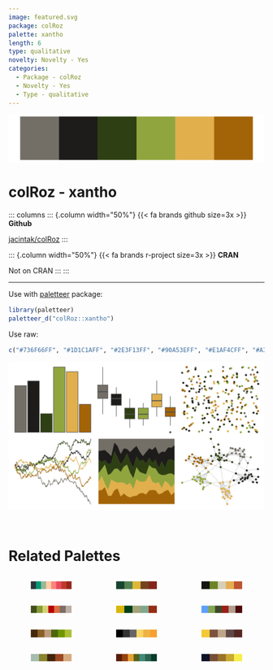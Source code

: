 ```yaml
---
image: featured.svg
package: colRoz
palette: xantho
length: 6
type: qualitative
novelty: Novelty - Yes
categories:
  - Package - colRoz
  - Novelty - Yes
  - Type - qualitative
---
```


![](featured.svg)

# colRoz - xantho 

::: columns
::: {.column width="50%"}
{{< fa brands github size=3x >}}
**Github**

[jacintak/colRoz](https://github.com/jacintak/colRoz)
:::

::: {.column width="50%"}
{{< fa brands r-project size=3x >}}
**CRAN**

Not on CRAN
:::
:::

<hr> 

Use with [paletteer](https://emilhvitfeldt.github.io/paletteer/) package:

```r
library(paletteer)
paletteer_d("colRoz::xantho")
```

Use raw:

```r
c("#736F66FF", "#1D1C1AFF", "#2E3F13FF", "#90A53EFF", "#E1AF4CFF", "#A36407FF")
``` 

![](examples.png) 

<br>

# Related Palettes

<div class="list" style="display: grid; grid-template-columns: auto auto auto;"> <figure class="figure">
<a href="../../awtools/a_palette/"> <img src="../../awtools/a_palette/featured.svg" style="width: 100%;" class="figure-img"></a>
</figure> <figure class="figure">
<a href="../../lisa/ClaudeMonet/"> <img src="../../lisa/ClaudeMonet/featured.svg" style="width: 100%;" class="figure-img"></a>
</figure> <figure class="figure">
<a href="../../lisa/FridaKahlo/"> <img src="../../lisa/FridaKahlo/featured.svg" style="width: 100%;" class="figure-img"></a>
</figure> <figure class="figure">
<a href="../../NatParksPalettes/SmokyMtns/"> <img src="../../NatParksPalettes/SmokyMtns/featured.svg" style="width: 100%;" class="figure-img"></a>
</figure> <figure class="figure">
<a href="../../wesanderson/Cavalcanti1/"> <img src="../../wesanderson/Cavalcanti1/featured.svg" style="width: 100%;" class="figure-img"></a>
</figure> <figure class="figure">
<a href="../../Manu/Pohutukawa/"> <img src="../../Manu/Pohutukawa/featured.svg" style="width: 100%;" class="figure-img"></a>
</figure> <figure class="figure">
<a href="../../colRoz/k_scurra/"> <img src="../../colRoz/k_scurra/featured.svg" style="width: 100%;" class="figure-img"></a>
</figure> <figure class="figure">
<a href="../../beyonce/X34/"> <img src="../../beyonce/X34/featured.svg" style="width: 100%;" class="figure-img"></a>
</figure> <figure class="figure">
<a href="../../lisa/MiltonAvery/"> <img src="../../lisa/MiltonAvery/featured.svg" style="width: 100%;" class="figure-img"></a>
</figure> <figure class="figure">
<a href="../../lisa/GrantWood/"> <img src="../../lisa/GrantWood/featured.svg" style="width: 100%;" class="figure-img"></a>
</figure> <figure class="figure">
<a href="../../MetBrewer/Degas/"> <img src="../../MetBrewer/Degas/featured.svg" style="width: 100%;" class="figure-img"></a>
</figure> <figure class="figure">
<a href="../../fishualize/Ostracion_cubicus/"> <img src="../../fishualize/Ostracion_cubicus/featured.svg" style="width: 100%;" class="figure-img"></a>
</figure> 
</div>

